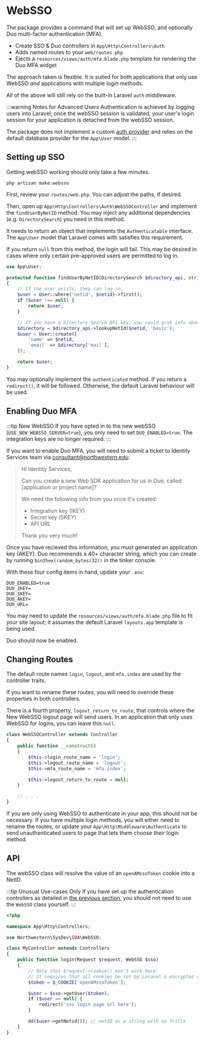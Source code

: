 # WebSSO
The package provides a command that will set up WebSSO, and optionally Duo multi-factor authentication (MFA). 

- Create SSO & Duo controllers in `App\Http\Controllers\Auth`
- Adds named routes to your `web/routes.php`
- Ejects a `resources/views/auth/mfa.blade.php` template for rendering the Duo MFA widget

The approach taken is flexible. It is suited for both applications that only use WebSSO *and* applications with multiple login methods.

All of the above will still rely on the built-in Laravel `auth` middleware.

:::warning Notes for Advanced Users
Authentication is achieved by logging users into Laravel; once the webSSO session is validated, your user's login session for your application is detached from the webSSO session.

The package does not implement a custom [auth provider](https://laravel.com/docs/5.8/authentication#adding-custom-user-providers) and relies on the default database provider for the `App\User` model.
:::

## Setting up SSO
Getting webSSO working should only take a few minutes.

```
php artisan make:websso
```

First, review your `routes/web.php`. You can adjust the paths, if desired.

Then, open up `App\Http\Controllers\Auth\WebSSOController` and implement the `findUserByNetID` method. You may inject any additional dependencies (e.g. `DirectorySearch`) you need in this method.

It needs to return an object that implements the `Authenticatable` interface. The `App\User` model that Laravel comes with satisfies this requirement. 

If you return `null` from this method, the login will fail. This may be desired in cases where only certain pre-approved users are permitted to log in.

```php
use App\User;

protected function findUserByNetID(DirectorySearch $directory_api, string $netid): ?Authenticatable
{
    // If the user exists, they can log in.
    $user = User::where('netid', $netid)->first();
    if ($user !== null) {
        return $user;
    }

    // If you have a Directory Search API key, you could grab info about them & create a user.
    $directory = $directory_api->lookupNetId($netid, 'basic');
    $user = User::create([
        'name' => $netid,
        'email' => $directory['mail'],
    ]);

    return $user;
}
```

You may optionally implement the `authenticated` method. If you return a `redirect()`, it will be followed. Otherwise, the default Laravel behaviour will be used.

## Enabling Duo MFA
:::tip New WebSSO
If you have opted in to the new webSSO (`USE_NEW_WEBSSO_SERVER=true`), you only need to set `DUO_ENABLED=true`. The integration keys are no longer required.
:::

If you want to enable Duo MFA, you will need to submit a ticket to Identity Services team via [consultant@northwestern.edu](mailto:consultant@northwestern.edu):

> Hi Identity Services,
>
>Can you create a new Web SDK application for us in Duo, called [application or project name]?
>
>We need the following info from you once it's created:
>
>- Integration key (IKEY)
>- Secret key (SKEY)
>- API URL
> 
>Thank you very much!

Once you have recieved this information, you must generated an application key (AKEY). Duo recommends a 40+ character string, which you can create by running `bin2hex(random_bytes(32))` in the tinker console.

With these four config items in hand, update your `.env`:

```
DUO_ENABLED=true
DUO_IKEY=
DUO_SKEY=
DUO_AKEY=
DUO_URL=
```

You may need to update the `resources/views/auth/mfa.blade.php` file to fit your site layout; it assumes the default Laravel `layouts.app` template is being used.

Duo should now be enabled.

## Changing Routes
The default route names `login`, `logout`, and `mfa.index` are used by the controller traits.

If you want to rename these routes, you will need to override these properties in both controllers.

There is a fourth property, `logout_return_to_route`, that controls where the New WebSSO logout page will send users. In an application that only uses WebSSO for logins, you can leave this `null`.

```php
class WebSSOController extends Controller
{
    public function __construct()
    {
        $this->login_route_name = 'login';
        $this->logout_route_name = 'logout';
        $this->mfa_route_name = 'mfa.index';

        $this->logout_return_to_route = null;
    }

    // . . .
}
```

If you are only using WebSSO to authenticate in your app, this should not be necessary. If you have multiple login methods, you will either need to rename the routes, or update your `App\Http\Middleware\Authenticate` to send unauthenticated users to page that lets them choose their login method.

## API
The webSSO class will resolve the value of an `openAMssoToken` cookie into a NetID.

:::tip Unusual Use-cases Only
If you have set up the authentication controllers as detailed in [the previous section](#authentication-flow), you should not need to use the `WebSSO` class yourself.
:::

```php
<?php

namespace App\Http\Controllers;

use Northwestern\SysDev\SOA\WebSSO;

class MyController extends Controllers
{
    public function login(Request $request, WebSSO $sso)
    {
        // Note that $request->cookie() won't work here.
        // It requires that all cookies be set by Laravel & encrypted with the app's key.
        $token = $_COOKIE['openAMssoToken'];

        $user = $sso->getUser($token);
        if ($user == null) {
            redirect('sso login page url here');
        }

        dd($user->getNetid()); // netID as a string with no frills
    }
}
```

